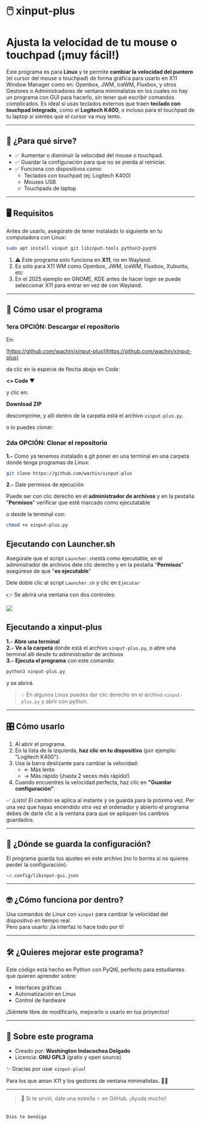 # 🖱️ xinput-plus

# Ajusta la velocidad de tu mouse o touchpad (¡muy fácil!)

Este programa es para **Linux** y te permite **cambiar la velocidad del puntero** (el cursor del mouse o touchpad) de forma gráfica para usarlo en X11 Window Manager como en: Openbox, JWM, iceWM, Fluxbox, y otros Gestores o Administradores de ventana minimalistas en los cuales no hay un programa con GUI para hacerlo, sin tener que escribir comandos complicados. Es ideal si usas teclados externos que traen **teclado con touchpad integrado**, como el **Logitech K400**, o incluso para el touchpad de tu laptop si sientes que el cursor va muy lento.

---

## 🎯 ¿Para qué sirve?

- ✅ Aumentar o disminuir la velocidad del mouse o touchpad.
- ✅ Guardar la configuración para que no se pierda al reiniciar.
- ✅ Funciona con dispositivos como:
  - Teclados con touchpad (ej: Logitech K400)
  - Mouses USB
  - Touchpads de laptop

---

## 🖥️ Requisitos

Antes de usarlo, asegúrate de tener instalado lo siguiente en tu computadora con Linux:

```bash
sudo apt install xinput git libinput-tools python3-pyqt6
```

1. ⚠️ Este programa solo funciona en **X11**, no en Wayland.  
2. Es sólo para X11 WM como Openbox, JWM, iceWM, Fluxbox, Xubuntu, etc
3. En el 2025 ejemplo en GNOME, KDE antes de hacer login se puede seleccionar X11 para entrar en vez de con Wayland.


---

## 🚀 Cómo usar el programa

### **1era OPCIÓN: Descargar el repositorio**
En:

[https://github.com/wachin/xinput-plus](https://github.com/wachin/xinput-plus)

da clic en la especie de flecha abajo en Code:

**<>  Code ▼**

y clic en:

**Download ZIP**

 descompríme, y allí dentro de la carpeta está el archivo `xinput-plus.py`.

o lo puedes clonar:

### **2da OPCIÓN: Clonar el repositorio**

**1.-** Como ya tenemos instalado a git poner en una terminal en una carpeta donde tenga programas de Linux:

```bash
git clone https://github.com/wachin/xinput-plus
```

**2.-** Dale permisos de ejecución

Puede ser con clic derecho en el **administrador de archivos** y en la pestaña "**Permisos**" verificar que esté marcado como ejecutatable

o desde la terminal con:

```bash
chmod +x xinput-plus.py
```


## Ejecutando con Launcher.sh

Asegúrate que el script `Launcher.sh`está como ejecutable, en el administrador de archivos dele clic derecho y en la pestaña "**Permisos**" asegúrese de que "**es ejecutable**"

Dele doble clic al script `Launcher.sh` y clic en `Ejecutar`

👉 Se abrirá una ventana con dos controles:

![](https://blogger.googleusercontent.com/img/a/AVvXsEjpX652hNVrABN1QASxS3bgTiZvC7MDDoRjhIIVs2a0rrQHemqm4vwVZD_mpVAeuiflGv-gyLAW5oxTi6vLmUcq5KKwnPwLVxp0ycoP4jfHSpk24yWO_6TD888U2tjl4aRW_gPvxTCF5eMuoVJ0Ea4J0FxHTnzogi7PhdcSs9K6z5g7PLxzFNRB-u0nX2c=s16000)

## Ejecutando a xinput-plus

**1.-** **Abre una terminal**  
**2.-** **Ve a la carpeta** donde está el archivo `xinput-plus.py`, o abre una terminal allí desde tu administrador de archivos  
**3.-** **Ejecuta el programa** con este comando:  

```bash
python3 xinput-plus.py
```

y se abrirá.


> 💡 En algunos Linux puedes dar clic derecho en el archivo `xinput-plus.py` y abrir con python.

---

## 🎛️ Cómo usarlo

1. Al abrir el programa.
2. En la lista de la izquierda, **haz clic en tu dispositivo** (por ejemplo: "Logitech K400").
3. Usa la barra deslizante para cambiar la velocidad:
   - ← Más lento
   - → Más rápido (¡hasta 2 veces más rápido!)
4. Cuando encuentres la velocidad perfecta, haz clic en **"Guardar configuración"**.

✅ ¡Listo! El cambio se aplica al instante y se guarda para la próxima vez. Per una vez que hayas encendido otra vez el ordenador y abierto el programa debes de darle clic a la ventana para que se apliquen los cambios guardados.

---

## 💾 ¿Dónde se guarda la configuración?

El programa guarda tus ajustes en este archivo (no lo borres si no quieres perder la configuración):

```
~/.config/libinput-gui.json
```

---

## 🤓 ¿Cómo funciona por dentro?

Usa comandos de Linux con `xinput` para cambiar la velocidad del dispositivo en tiempo real.  
Pero para usarlo: ¡la interfaz lo hace todo por ti!

---

## 🛠️ ¿Quieres mejorar este programa?

Este código está hecho en Python con PyQt6, perfecto para estudiantes que quieren aprender sobre:

- Interfaces gráficas
- Automatización en Linux
- Control de hardware

¡Siéntete libre de modificarlo, mejorarlo o usarlo en tus proyectos!

---

## 🙌 Sobre este programa

- Creado por: **Washington Indacochea Delgado**
- Licencia: **GNU GPL3** (gratis y open source)

✨ Gracias por usar `xinput-plus`!  

Para los que aman X11 y los gestores de ventana minimalistas. 👀💙

---

> 🌟 Si te sirvió, dale una estrella ⭐ en GitHub. ¡Ayuda mucho!
```

Dios te bendiga
